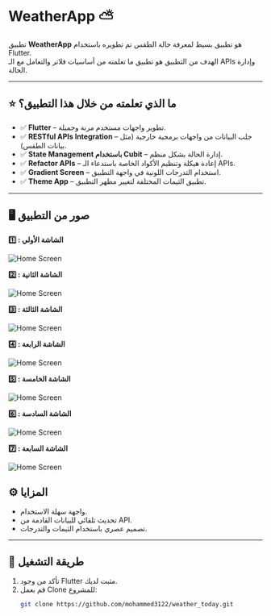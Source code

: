 # WeatherApp ⛅

تطبيق **WeatherApp** هو تطبيق بسيط لمعرفة حالة الطقس تم تطويره باستخدام Flutter.  
الهدف من التطبيق هو تطبيق ما تعلمته من أساسيات فلاتر والتعامل مع الـ APIs وإدارة الحالة.

---

## ⭐ ما الذي تعلمته من خلال هذا التطبيق؟

- ✅ **Flutter** – تطوير واجهات مستخدم مرنة وجميلة.
- ✅ **RESTful APIs Integration** – جلب البيانات من واجهات برمجية خارجية (مثل بيانات الطقس).
- ✅ **State Management باستخدام Cubit** – إدارة الحالة بشكل منظم.
- ✅ **Refactor APIs** – إعادة هيكلة وتنظيم الأكواد الخاصة باستدعاء الـ APIs.
- ✅ **Gradient Screen** – استخدام التدرجات اللونية في واجهة التطبيق.
- ✅ **Theme App** – تطبيق الثيمات المختلفة لتغيير مظهر التطبيق.

---

## 🖥️ صور من التطبيق
**1️⃣ : الشاشة الأولي**

![Home Screen](https://github.com/mohammed3122/weather_today/blob/main/screenshots/1.png)  

**2️⃣ : الشاشة الثانية**

![Home Screen](https://github.com/mohammed3122/weather_today/blob/main/screenshots/2.png)

**3️⃣ : الشاشة الثالثة**

![Home Screen](https://github.com/mohammed3122/weather_today/blob/main/screenshots/3.png)

**4️⃣ : الشاشة الرابعة**

![Home Screen](https://github.com/mohammed3122/weather_today/blob/main/screenshots/4.png)

**5️⃣ : الشاشة الخامسة**

![Home Screen](https://github.com/mohammed3122/weather_today/blob/main/screenshots/5.png)

**6️⃣ : الشاشة السادسة**

![Home Screen](https://github.com/mohammed3122/weather_today/blob/main/screenshots/6.png)

**7️⃣ : الشاشة السابعة**

![Home Screen](https://github.com/mohammed3122/weather_today/blob/main/screenshots/7.png)


## ⚙️ المزايا
- واجهة سهلة الاستخدام.
- تحديث تلقائي للبيانات القادمة من API.
- تصميم عصري باستخدام الثيمات والتدرجات.

---

## 📱 طريقة التشغيل
1. تأكد من وجود Flutter مثبت لديك.
2. قم بعمل Clone للمشروع:
   ```bash
   git clone https://github.com/mohammed3122/weather_today.git
